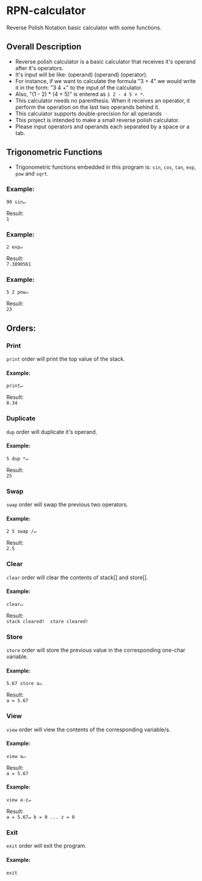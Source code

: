 # RPN-calculator
Reverse Polish Notation basic calculator with some functions.

 ## Overall Description

 * Reverse polish calculator is a basic calculator that receives it's
   operand after it's operators.
 * It's input will be like: (operand) (operand) (operator).
 * For instance, if we want to calculate the formula "3 + 4" we would
   write it in the form: "3 4 +" to the input of the calculator.
 * Also, "(1 - 2) * (4 + 5)" is entered as `1 2 - 4 5 + *`.
 * This calculator needs no parenthesis. When it receives an operator,
   it perform the operation on the last two operands behind it.
 * This calculator supports double-precision for all operands
 * This project is intended to make a small reverse polish calculator.
 * Please input operators and operands each separated by a space or a tab.

## Trigonometric Functions

 * Trigonometric functions embedded in this program is: `sin`, `cos`, `tan`, `exp`, `pow` and `sqrt`.
   
 ### Example: 
   `90 sin↵`
   
   Result:   
   `1`
   
 ### Example: 
 `2 exp↵`
   
   Result:   
   `7.3890561`
 
 ### Example: 
 `5 2 pow↵`
   
   Result:  
   `23`
 
## Orders:

### Print

   `print` order will print the top value of the stack.
   
   #### Example: 
   `print↵`
   
   Result:  
   `8.34`

### Duplicate

   `dup` order will duplicate it's operand.
   
   #### Example: 
   `5 dup *↵`
   
   Result:  
   `25`
 
### Swap
 
   `swap` order will swap the previous two operators.
   
   #### Example: 
   `2 5 swap /↵`
   
   Result:  
   `2.5`
 
### Clear
  
  `clear` order will clear the contents of stack[] and store[].
   
   #### Example: 
   `clear↵`
   
   Result:   
   `stack cleared! 
   store cleared!`

### Store

   `store` order will store the previous value in the corresponding one-char variable.
   
   #### Example: 
   `5.67 store a↵`
   
   Result:  
   `a = 5.67`

### View
  
   `view` order will view the contents of the corresponding variable/s.
   
   #### Example: 
   `view a↵`
   
   Result:  
   `a = 5.67`
   
   #### Example: 
   `view a-z↵`
   
   Result:  
   `a = 5.67↵ b = 0
   ... z = 0`
  
### Exit
  
   `exit` order will exit the program.
   
   #### Example:
   `exit`
 
